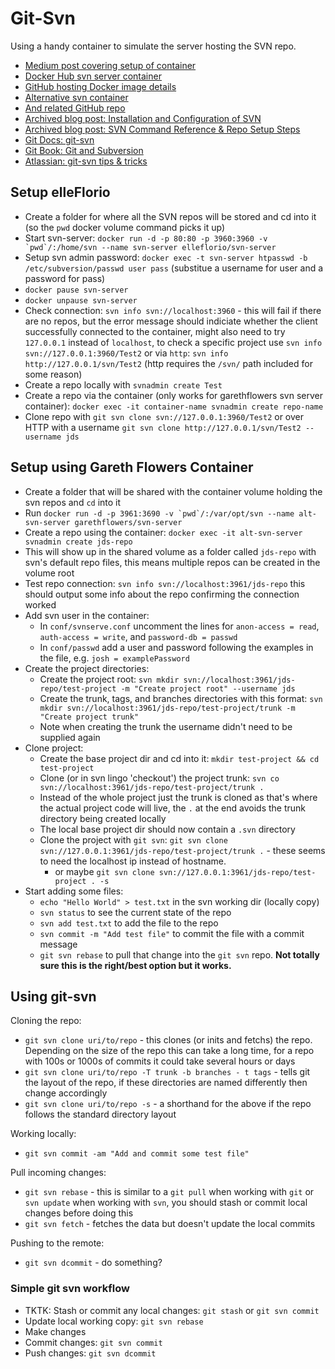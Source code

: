 # Git-Svn

Using a handy container to simulate the server hosting the SVN repo.

* [Medium post covering setup of container](https://medium.com/@elle.florio/the-svn-dockerization-84032e11d88d)
* [Docker Hub svn server container](https://hub.docker.com/r/elleflorio/svn-server/)
* [GitHub hosting Docker image details](https://github.com/elleFlorio/svn-docker)
* [Alternative svn container](https://hub.docker.com/r/garethflowers/svn-server/)
* [And related GitHub repo](https://github.com/garethflowers/docker-svn-server)
* [Archived blog post: Installation and Configuration of SVN](https://web.archive.org/web/20110314195306/http://www.duchnik.com:80/tutorials/vc/installing-and-configuring-svn-on-centos)
* [Archived blog post: SVN Command Reference & Repo Setup Steps](https://web.archive.org/web/20110314195306/http://www.duchnik.com:80/tutorials/vc/installing-and-configuring-svn-on-centos)
* [Git Docs: git-svn](https://git-scm.com/docs/git-svn)
* [Git Book: Git and Subversion](https://git-scm.com/book/en/v1/Git-and-Other-Systems-Git-and-Subversion)
* [Atlassian: git-svn tips & tricks](https://www.atlassian.com/blog/git/git-svn-tips-and-tricks)

## Setup elleFlorio

* Create a folder for where all the SVN repos will be stored and cd into it (so the `pwd` docker volume command picks it up)
* Start svn-server: ```docker run -d -p 80:80 -p 3960:3960 -v `pwd`/:/home/svn --name svn-server elleflorio/svn-server```
* Setup svn admin password: `docker exec -t svn-server htpasswd -b /etc/subversion/passwd user pass` (substitue a username for user and a password for pass)
* `docker pause svn-server`
* `docker unpause svn-server`
* Check connection: `svn info svn://localhost:3960` - this will fail if there are no repos, but the error message should indiciate whether the client successfully connected to the container, might also need to try `127.0.0.1` instead of `localhost`, to check a specific project use `svn info svn://127.0.0.1:3960/Test2` or via `http`: `svn info http://127.0.0.1/svn/Test2` (http requires the `/svn/` path included for some reason)
* Create a repo locally with `svnadmin create Test`
* Create a repo via the container (only works for garethflowers svn server container): `docker exec -it container-name svnadmin create repo-name`
* Clone repo with `git svn clone svn://127.0.0.1:3960/Test2` or over HTTP with a username `git svn clone http://127.0.0.1/svn/Test2 --username jds`

## Setup using Gareth Flowers Container

* Create a folder that will be shared with the container volume holding the svn repos and `cd` into it
* Run ```docker run -d -p 3961:3690 -v `pwd`/:/var/opt/svn --name alt-svn-server garethflowers/svn-server```
* Create a repo using the container: `docker exec -it alt-svn-server svnadmin create jds-repo`
* This will show up in the shared volume as a folder called `jds-repo` with svn's default repo files, this means multiple repos can be created in the volume root
* Test repo connection: `svn info svn://localhost:3961/jds-repo` this should output some info about the repo confirming the connection worked
* Add svn user in the container:
  * In `conf/svnserve.conf` uncomment the lines for `anon-access = read`, `auth-access = write`, and `password-db = passwd`
  * In `conf/passwd` add a user and password following the examples in the file, e.g. `josh = examplePassword`
* Create the project directories:
  * Create the project root: `svn mkdir svn://localhost:3961/jds-repo/test-project -m "Create project root" --username jds`
  * Create the trunk, tags, and branches directories with this format: `svn mkdir svn://localhost:3961/jds-repo/test-project/trunk -m "Create project trunk"`
  * Note when creating the trunk the username didn't need to be supplied again
* Clone project:
  * Create the base project dir and cd into it: `mkdir test-project && cd test-project`
  * Clone (or in svn lingo 'checkout') the project trunk: `svn co svn://localhost:3961/jds-repo/test-project/trunk .`
  * Instead of the whole project just the trunk is cloned as that's where the actual project code will live, the `.` at the end avoids the trunk directory being created locally
  * The local base project dir should now contain a `.svn` directory
  * Clone the project with `git svn`: `git svn clone svn://127.0.0.1:3961/jds-repo/test-project/trunk .` - these seems to need the localhost ip instead of hostname.
    * or maybe `git svn clone svn://127.0.0.1:3961/jds-repo/test-project . -s`
* Start adding some files:
  * `echo "Hello World" > test.txt` in the svn working dir (locally copy)
  * `svn status` to see the current state of the repo
  * `svn add test.txt` to add the file to the repo
  * `svn commit -m "Add test file"` to commit the file with a commit message
  * `git svn rebase` to pull that change into the `git svn` repo. **Not totally sure this is the right/best option but it works.**

## Using git-svn

Cloning the repo:

* `git svn clone uri/to/repo` - this clones (or inits and fetchs) the repo. Depending on the size of the repo this can take a long time, for a repo with 100s or 1000s of commits it could take several hours or days
* `git svn clone uri/to/repo -T trunk -b branches - t tags` - tells git the layout of the repo, if these directories are named differently then change accordingly
* `git svn clone uri/to/repo -s` - a shorthand for the above if the repo follows the standard directory layout

Working locally:

* `git svn commit -am "Add and commit some test file"`

Pull incoming changes:

* `git svn rebase` - this is similar to a `git pull` when working with `git` or `svn update` when working with `svn`, you should stash or commit local changes before doing this
* `git svn fetch` - fetches the data but doesn't update the local commits

Pushing to the remote:

* `git svn dcommit` - do something?

### Simple git svn workflow

* TKTK: Stash or commit any local changes: `git stash` or `git svn commit`
* Update local working copy: `git svn rebase`
* Make changes
* Commit changes: `git svn commit`
* Push changes: `git svn dcommit`